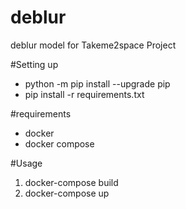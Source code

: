 # deblur
deblur model for Takeme2space Project

#Setting up
- python -m pip install --upgrade pip
- pip install -r requirements.txt

#requirements
- docker
- docker compose

#Usage
1. docker-compose build
2. docker-compose up
